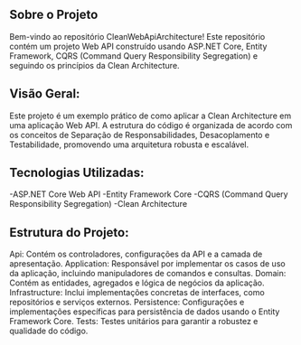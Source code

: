 ## Sobre o Projeto
Bem-vindo ao repositório CleanWebApiArchitecture! Este repositório contém um projeto Web API construído usando ASP.NET Core, Entity Framework, CQRS (Command Query Responsibility Segregation) e seguindo os princípios da Clean Architecture.

## Visão Geral:
Este projeto é um exemplo prático de como aplicar a Clean Architecture em uma aplicação Web API. A estrutura do código é organizada de acordo com os conceitos de Separação de Responsabilidades, Desacoplamento e Testabilidade, promovendo uma arquitetura robusta e escalável.

## Tecnologias Utilizadas:

-ASP.NET Core Web API
-Entity Framework Core
-CQRS (Command Query Responsibility Segregation)
-Clean Architecture

## Estrutura do Projeto:

Api: Contém os controladores, configurações da API e a camada de apresentação.
Application: Responsável por implementar os casos de uso da aplicação, incluindo manipuladores de comandos e consultas.
Domain: Contém as entidades, agregados e lógica de negócios da aplicação.
Infrastructure: Inclui implementações concretas de interfaces, como repositórios e serviços externos.
Persistence: Configurações e implementações específicas para persistência de dados usando o Entity Framework Core.
Tests: Testes unitários para garantir a robustez e qualidade do código.
